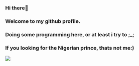 ### Hi there👋
### Welcome to my github profile.
### Doing some programming here, or at least i try to ;_;
### If you looking for the Nigerian prince, thats not me:)

<img src="https://github-readme-stats.vercel.app/api?username=yvtq8k3n&&show_icons=true&title_color=FFD700&icon_color=bb2acf&text_color=daf7dc&bg_color=151515">

<!--
**Yvtq8K3n/Yvtq8K3n** is a ✨ _special_ ✨ repository because its `README.md` (this file) appears on your GitHub profile.

Here are some ideas to get you started:

- 🔭 I’m currently working on ...
- 🌱 I’m currently learning ...
- 👯 I’m looking to collaborate on ...
- 🤔 I’m looking for help with ...
- 💬 Ask me about ...
- 📫 How to reach me: ...
- 😄 Pronouns: ...
- ⚡ Fun fact: ...
-->
